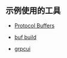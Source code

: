 ## 示例使用的工具

* [Protocol Buffers](https://developers.google.com/protocol-buffers)

* [buf build](https://buf.build)

* [grpcui](https://github.com/fullstorydev/grpcui)